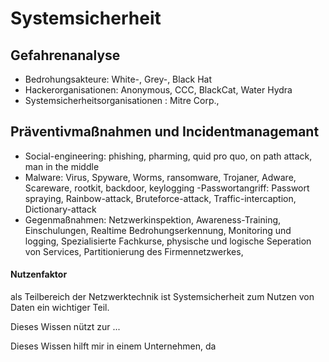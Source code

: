# Systemsicherheit

## Gefahrenanalyse
- Bedrohungsakteure: White-, Grey-, Black Hat
- Hackerorganisationen: Anonymous, CCC, BlackCat, Water Hydra
- Systemsicherheitsorganisationen : Mitre Corp., 

## Präventivmaßnahmen und Incidentmanagemant
- Social-engineering: phishing, pharming, quid pro quo, on path attack, man in the middle
- Malware: Virus, Spyware, Worms, ransomware, Trojaner, Adware, Scareware, rootkit, backdoor, keylogging
-Passwortangriff: Passwort spraying, Rainbow-attack, Bruteforce-attack, Traffic-intercaption, Dictionary-attack
- Gegenmaßnahmen: Netzwerkinspektion, Awareness-Training, Einschulungen, Realtime Bedrohungserkennung, Monitoring und logging, Spezialisierte Fachkurse, physische und logische Seperation von Services, Partitionierung des Firmennetzwerkes, 


#### Nutzenfaktor
als Teilbereich der Netzwerktechnik ist Systemsicherheit zum Nutzen von Daten ein wichtiger Teil.

Dieses Wissen nützt zur ...

Dieses Wissen hilft mir in einem Unternehmen, da 